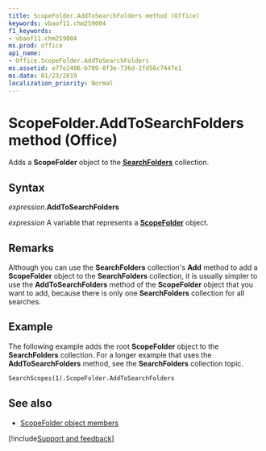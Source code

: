 ```yaml
---
title: ScopeFolder.AddToSearchFolders method (Office)
keywords: vbaof11.chm259004
f1_keywords:
- vbaof11.chm259004
ms.prod: office
api_name:
- Office.ScopeFolder.AddToSearchFolders
ms.assetid: e77e2406-b709-0f3e-736d-2fd56c7447e1
ms.date: 01/23/2019
localization_priority: Normal
---
```



# ScopeFolder.AddToSearchFolders method (Office)

Adds a **ScopeFolder** object to the **[SearchFolders](office.searchfolders.md)** collection.


## Syntax

_expression_.**AddToSearchFolders**

_expression_ A variable that represents a **[ScopeFolder](Office.ScopeFolder.md)** object.


## Remarks

Although you can use the **SearchFolders** collection's **Add** method to add a **ScopeFolder** object to the **SearchFolders** collection, it is usually simpler to use the **AddToSearchFolders** method of the **ScopeFolder** object that you want to add, because there is only one **SearchFolders** collection for all searches.


## Example

The following example adds the root **ScopeFolder** object to the **SearchFolders** collection. For a longer example that uses the **AddToSearchFolders** method, see the **SearchFolders** collection topic.


```vb
SearchScopes(1).ScopeFolder.AddToSearchFolders
```


## See also

- [ScopeFolder object members](overview/Library-Reference/scopefolder-members-office.md)



[!include[Support and feedback](~/includes/feedback-boilerplate.md)]

